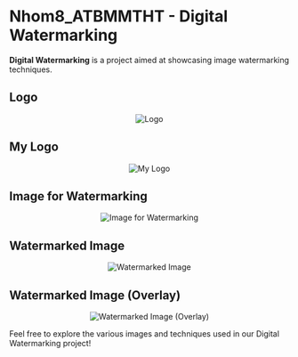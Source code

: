 # Nhom8_ATBMMTHT - Digital Watermarking

**Digital Watermarking** is a project aimed at showcasing image watermarking techniques.

## Logo

<div align="center">
  <img src="https://github.com/nptruong01/Nhom8_ATBMMTHT/assets/113322089/a6d0ea4f-abeb-4933-bd8c-94491c896966" alt="Logo">
</div>

## My Logo

<div align="center">
  <img src="https://github.com/nptruong01/Nhom8_ATBMMTHT/assets/113322089/5f8c6349-6442-452e-8a93-d8368aee96c2" alt="My Logo">
</div>

## Image for Watermarking

<div align="center">
  <img src="https://github.com/nptruong01/Nhom8_ATBMMTHT/assets/113322089/bf36a36b-f34f-4e7e-9627-82f88fac1bd3" alt="Image for Watermarking">
</div>

## Watermarked Image

<div align="center">
  <img src="https://github.com/nptruong01/Nhom8_ATBMMTHT/assets/113322089/9e8936a6-e362-45f2-91ec-9367f9312e67" alt="Watermarked Image">
</div>

## Watermarked Image (Overlay)

<div align="center">
  <img src="https://github.com/nptruong01/Nhom8_ATBMMTHT/assets/113322089/46d99fc5-7ace-4264-9652-04821ea87a0b" alt="Watermarked Image (Overlay)">
</div>

Feel free to explore the various images and techniques used in our Digital Watermarking project!

